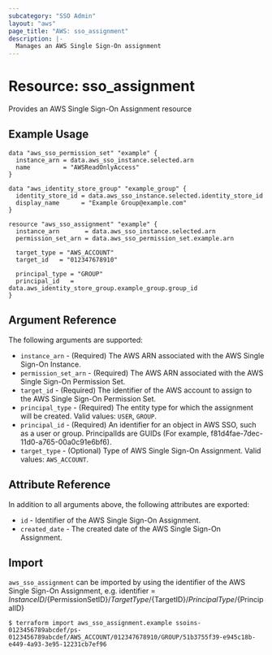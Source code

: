 ```yaml
---
subcategory: "SSO Admin"
layout: "aws"
page_title: "AWS: sso_assignment"
description: |-
  Manages an AWS Single Sign-On assignment
---
```


# Resource: sso_assignment

Provides an AWS Single Sign-On Assignment resource

## Example Usage

```hcl
data "aws_sso_permission_set" "example" {
  instance_arn = data.aws_sso_instance.selected.arn
  name         = "AWSReadOnlyAccess"
}

data "aws_identity_store_group" "example_group" {
  identity_store_id = data.aws_sso_instance.selected.identity_store_id
  display_name      = "Example Group@example.com"
}

resource "aws_sso_assignment" "example" {
  instance_arn       = data.aws_sso_instance.selected.arn
  permission_set_arn = data.aws_sso_permission_set.example.arn

  target_type = "AWS_ACCOUNT"
  target_id   = "012347678910"

  principal_type = "GROUP"
  principal_id   = data.aws_identity_store_group.example_group.group_id
}
```

## Argument Reference

The following arguments are supported:

* `instance_arn` - (Required) The AWS ARN associated with the AWS Single Sign-On Instance.
* `permission_set_arn` - (Required) The AWS ARN associated with the AWS Single Sign-On Permission Set.
* `target_id` - (Required) The identifier of the AWS account to assign to the AWS Single Sign-On Permission Set.
* `principal_type` - (Required) The entity type for which the assignment will be created. Valid values: `USER`, `GROUP`.
* `principal_id` - (Required) An identifier for an object in AWS SSO, such as a user or group. PrincipalIds are GUIDs (For example, f81d4fae-7dec-11d0-a765-00a0c91e6bf6).
* `target_type` - (Optional) Type of AWS Single Sign-On Assignment. Valid values: `AWS_ACCOUNT`.

## Attribute Reference

In addition to all arguments above, the following attributes are exported:

* `id` - Identifier of the AWS Single Sign-On Assignment.
* `created_date` - The created date of the AWS Single Sign-On Assignment.

## Import

`aws_sso_assignment` can be imported by using the identifier of the AWS Single Sign-On Assignment, e.g.
identifier = ${InstanceID}/${PermissionSetID}/${TargetType}/${TargetID}/${PrincipalType}/${PrincipalID}
```
$ terraform import aws_sso_assignment.example ssoins-0123456789abcdef/ps-0123456789abcdef/AWS_ACCOUNT/012347678910/GROUP/51b3755f39-e945c18b-e449-4a93-3e95-12231cb7ef96
```
